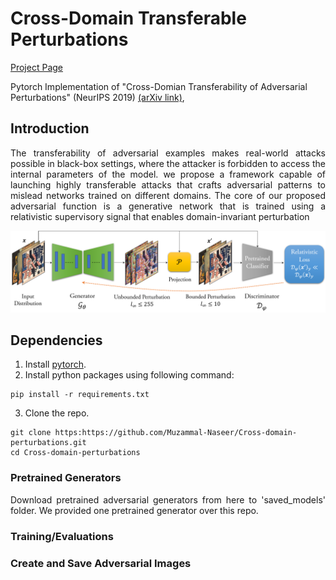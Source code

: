 # Cross-Domain Transferable Perturbations 
[Project Page](https://muzammal-naseer.github.io/Cross-domain-perturbations/)

Pytorch Implementation of "Cross-Domian Transferability of Adversarial Perturbations" (NeurIPS 2019) [(arXiv link)](https://arxiv.org/abs/1905.11736), 

## Introduction

<p align="justify">The transferability of adversarial examples makes real-world attacks possible in black-box settings,
where the attacker is forbidden to access the internal parameters of the model. we propose a framework capable of launching highly transferable attacks that crafts adversarial patterns to mislead networks trained on different domains. The core of our proposed adversarial function is a generative network that is trained using a relativistic supervisory signal that enables domain-invariant perturbation</p>

![Learning Algo](/assets/cross_distribution.png)

## Dependencies
1. Install [pytorch](https://pytorch.org/).
2. Install python packages using following command:
```
pip install -r requirements.txt
```
3. Clone the repo.
```
git clone https:https://github.com/Muzammal-Naseer/Cross-domain-perturbations.git
cd Cross-domain-perturbations
```

### Pretrained Generators
<p align="justify">Download pretrained adversarial generators from here to 'saved_models' folder. We provided one pretrained generator over this repo.<p >


### Training/Evaluations


### Create and Save Adversarial Images

